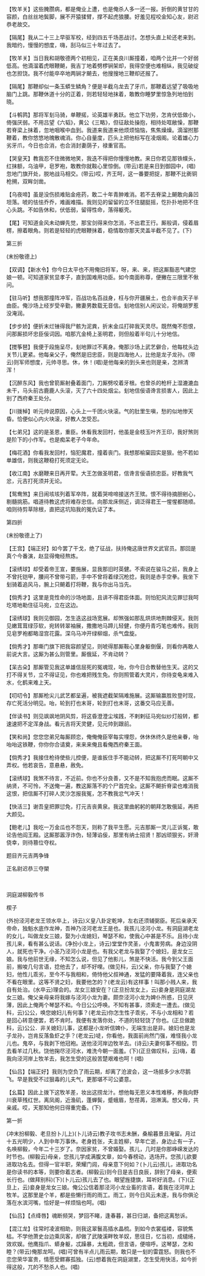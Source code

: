 <!-- { "loadSidebar": true } -->
【牧羊关】这些腌臜病，都是俺业上遭，也是俺杀人多一还一报。折倒的黄甘甘的容颜，白丝丝地鬓脚，展不开猿猱臂，撑不起虎狼腰。好羞见程咬金知心友，尉迟恭老故交。

【隔尾】我从二十三上早驱军校，经到四五千场恶战讨。怎想头直上轮还老来到。我暗约，慢慢的想度，嗨，刮马似三十年过去了。

【牧羊关】当日我和胡敬德两个初相见，正在美良川厮撞着，咱两个比并一个好弱低高。他滴溜着虎眼鞭飇，我吉丁地着劈椤锏架却，我得空便也难相纵，我见破绽也怎担饶。我不付能卒卒地两锏才飇去，他搜搜地三鞭却还报了。

【隔尾】那鞭却似一条玉蟒生鳞角？便是半截乌龙去了牙爪，那鞭着远望了吸吸地脑门上跳。那鞭休道十分的正着，则若轻轻地抹着，敢教你睡梦里惊急列地怕到晓。

【斗鹌鹑】那将军刬马骑，单鞭掿，论英雄半勇跃。他立下功劳，怎肯伏低做小，倚强厌弱。不用吕望《六韬》，黄公《三略》，但征敌处操抱，相持处哐敝懆，那鞭若脊梁上抹着，忽地咽喉中血到。我道来我道来他烦烦恼恼，焦焦燥燥。滴溜拊那鞭着，教你悠悠地魄散魂消。你心自量度，匹头上把他标写在凌烟阁。论着雄心力劣牙爪，今日也合消，也合消封妻荫子，禄重官高。

【哭皇天】教我忍不住微微地笑，我迭不得把你慢慢地教。来日你若见那铁幞头，红抹额，乌油甲，皂罗袍，敢教你就鞍心里惊倒。(带云)若是来日到御园中，(唱)忽地门旗开处，脱地战马相交。(带云)哎，齐王呵，这一番要把捉，那鞭不比衠铜枪搠，双眸剑凿。

【乌夜啼】虽是没伤损难贴金疮药，敢二十年青肿难消。若不去脊梁上飇敢向鼻凹坦落。唬的怯怯乔乔，难画难描。我则见的留留的立不住腿脡摇，忔扑扑地把不住心头跳。不如告休和，伏低弱，留得性命，落得躯壳。

【尾】可知道金风未动蝉先觉，那宝剑得来你怎消，不出君王行。厮般调，侵着眉楞，擦着眼角。则若是轻轻的虎眼鞭抹着，稳情取你那天灵盖半截不见了。(下)


第三折

(末扮敬德上)

【双调】【新水令】你今日太平也不用俺旧将军，呀，来、来，把这厮豁恶气建您娘一顿。可知道家贫显孝子，直到国难用功臣。如今南面称尊，便撇在三限里不偢问。

【驻马听】想我那撞阵冲军，百战功名百战身，枉与你开疆展土，也合半由天子半由臣。俺沙场上经岁受辛勤，撇妻男数载无音信。刬地信别人闲议论，将俺胡罗惹没淹润。

【步步娇】便折末烂锉得我尸骸为泥粪，折末金瓜打碎我天灵尽。既然俺不怨恨，问那厮损坏忠臣佞词因。咱那亢金椅上圣明君，则但般着半句儿十分地信。

【搅筝琶】我便于段施呈尽，刬地罪过不离身。俺那沙场上武艺僻合，他每枕头边关节儿更紧。他每亲父子，俺然是旧忠臣，则是四海他人，比他是龙子龙孙。(带云)则军师想度，元帅寻思。休，休！(唱)是他每亲的到头来也则是亲，怎辨清浑！

【沉醉东风】我也曾箭厮射叠着面门，刀厮劈咬着牙根。也曾杀的枪杆上湿漉漉血未干，马头前古鹿鹿人头滚，灭了六十四处烟尘。刬地信佞语谗言损害人，因此上别了西府秦王处分。

【川拨棹】听元帅说原因，心头上一千团火块滚。气的肚里生嗔，愁的似地惨天昏。恰便似心内火块滚，好教人怎受忍。

【七弟兄】这的是圣恩，重臣。休看我发回村，他虽是金枝玉叶齐王印，我好煞则是阶下的小作军。也是痴呆老子今年命。

【梅花酒】你看我发回村，恼犯魔君，撞着丧门。我想那榆窠园实是狠。他不若如单雄信，则我这鞭稳打死须定无论。

【收江南】水磨鞭来日再开荤。大王怎做圣明君，信谗言佞语损忠臣。好教我气忿，元吉打死须并无论。

【鸳鸯煞】来日闹垓垓列着军卒阵，就着哭啼啼接送齐王殡。恨不得待摘胆剜心，剔髓挑筋。唱道待教这虎将难存忠信。向那龙床侧近，调泛得君王一惺惺都随顺。咱则待剪草除根，直把这坑陷我的冤仇证了本。


第四折

(末扮敬德上了)

【王宫】【端正好】如今罢了干戈，绝了征战，扶持俺这唐世界文武官员。那回是真个今番演，赵显得俺经熬炼。

【滚绣球】却受着帝王宣，要施展，显我那旧时英健。不索说在骏马之前，我身上不曾托铠甲，腰间不曾带弓箭，手中不曾将着绿沉枪捻，我则是赤手空拳。我坐下刬骑着追风马，腕上只飇着打将鞭，我与你出马当先。

【倘秀才】这里是竞性命的沙场地面，且讲不得君臣体面。则怕犯风流见罪愆我呵圪塔地勒住征马宛，立在这边。

【滚绣球】我则见御园，怎生迭这战场宽展。却煞强如那乱烘烘地荆棘侵天。我则见嫩茸茸绿莎软，宛转转翠袖展，撒撒地马蹄儿轻健，你便丹青巧笔也难传。我则见皂罗袍都略湿宫花露。深乌马冲开绿柳烟，杀气盘旋。

【倘秀才】那嘶门旗下把我容颜望见，则唬得那厮鞍心里身躯倒偃，则看你再敢人前说大言。这厮为甚么则管里。厮俄延，不肯动转？

【呆古朵】那厮管见我这单雄信屈死的冤魂现，咍，你今日合教替他生天。这的又打不得关节，立不得证见，你也难把残生免。你则照管着大灵片，你待变龟来难入水，化鹤来难上天。

【叨叨令】那厮枪尖儿武艺都呈遍，被我遮截架隔难施展。这厮输赢胜败登时现，存亡死活分明见。咍，轮到打也末哥，轮到打也末哥，这番交马应无善。

【伴读书】则见飒飒地阴风剪，将这昏澄澄尘埃践，不剌剌征马宛似纱灯般转，都速速把不定浑身战。看元吉将天灵健，见元帅到跟前。

【笑和尚】您您您弟兄每厮顾恋，俺俺俺臣宰每实埋怨，休休休终久是他亲眷，咍咍咍这铁鞭，你你你合请奠，来来来俺且看俺西府秦王面。

【倘秀才】我接住枪待使些儿控便，是谁扳住手不能动转，把这厮不打死呵朝中又弄权。他若哀告，意悬悬，赦免。

【滚绣球】我煞不待言，不近前。你也不分良善，又不是不知我抱虎而眠。这厮不纳贤，不可怜，不送俺一遍，教这厮落不的个尸首完全。这厮不飇折脊梁也难消我这恨，把信厮不打碎人灵沙怎报我冤，怎不教我忿气冲天！

【快活三】谢吾皇把罪愆免，打元吉丧黄泉。我这里曲躬躬的朝拜怎敢俄延，再把大颜见。

【鲍老儿】我吃一万金瓜也不怨天，则称了我平生愿。元吉那厮一灵儿正诉冤，敢论告他阎王殿。这厮那嚣浮诈伪，轻薄谄佞，那里有纳士招贤！那凶顽狠劣，奸滑侥幸，则待篡位夺权。

题目齐元吉两争锋

正名尉迟恭三夺槊


　
　




洞庭湖柳毅传书

楔子

(外扮泾河老龙王领水卒上，诗云)义皇八卦定乾坤，左右还须辅弼臣。死后亲承天帝命，独魁水底作龙神，吾神乃泾河老龙王是也。我孩儿泾河小龙。有洞庭湖老龙的女儿，叫做龙女三娘，娶为小龙媳妇，琴瑟不和，使我心中甚是不乐。且待小龙孩儿来，看有甚么说话。(净扮小龙上，诗云)堂堂作灵圣，小鬼害劳病。身边没阴人，就死也干净。小圣乃泾河小龙是也。有我父老龙与我娶了个媳妇，是龙女三娘。我与他前世无缘，不知怎么说，但见了他影儿，煞是不快活。我今到父王面前，搬唆几句言语，捻他去了，却不好哩。(做见科，云)父亲，你与我娶了个媳妇，他性儿乖劣，至今不与我相和，倚恃他父叔神通，发猛的要降着我，连父亲也不看在眼里。这等不贤之妇，我要他怎的？(老龙云)有这样事！叫那小贱人来，我自有处治。(水卒云)理会的。龙女三娘安在？(正旦扮龙女上，云)妾身是洞庭湖龙女三娘。俺父亲母亲将我嫁与泾河小龙为妻。颇奈泾河小龙为婢仆所惑，日见厌薄，因此上俺两个琴瑟不和。今日公公呼唤。不知有甚事，须索走一遭去。(做见科，云)公公，唤您媳妇儿有何事？(老龙云)你怎生性子乖劣，不与小龙相和？若是回心转意便罢，若不肯时。我便有发落你处，不道的轻轻饶了你也。(正旦做跪科，云)公公．非关媳妇儿事，这都是小龙听信婢仆，无端生出是非。媳妇也是龙子龙孙，岂肯反落鱼虾之手？(老龙云)唗，你看他，我面前尚然门强，难怪我小龙儿也。鬼卒，与我剥下他冠袍。送他泾河岸边牧羊去。(诗云)夫妻何事不相投。罚去看羊过几秋。饶他掬尽泾河水，难洗今朝一面羞。(下)(正旦做叹科，云)嗨，着我向泾河岸上牧羊去，我怎生受的这般苦楚艰难也呵！(唱)

【仙吕】【端正好】我则为空负了雨云期，却离了沧波会，这一场抵多少水尽鹅飞。早是我受不过狠毒的儿夫气，更那堪不可公婆意。

【幺篇】因此上拨下这牧羊差，妆出这捞龙汁。想他每无恩义本性难移，养我向野川衰草残红世。离凤阁，近渔矶，蓬蝉鬓，蹙蛾眉，愁荏苒，泪淋漓。想父母，共亲戚。哎，天那知他何日得重完备。(下)


第一折

(冲末扮柳毅、老旦扮卜儿上)(卜儿诗云)教子攻书志未酬，桑榆暮景且淹留。月过十五光明少，人到中年万事休。老身姓张，夫主姓柳，早年亡逝，身边止有一子，名唤柳毅，今年二十三岁了。奈因家贫，不曾婚娶。孩儿，几时是你那峥嵘发达的时节也。(柳毅云)母亲，您孩儿学成满腹文章，如今春榜动，选场开。您孩儿欲要进取功名去。但得一官半职，荣耀门闾，母亲意下何如？(卜儿云)孩儿，进取功名是你读书的本等，则要你着志者。(柳毅云)则今日是吉日良辰，辞别了母亲，便索长行也。(做拜别科)(下)(卜儿云)孩儿去了也。眼望旌捷旗，耳听好消息。(下)(正旦上，云)妾身是龙女三娘。俺公公信着那泾河小龙业畜的言语，着我在泾河岸上牧羊。这那里是个羊，都是些懒行雨的雨工。雨工，则今日风云未遂，我与你俱沦落在水滨河嘴，恰好是一样烦恼也呵。(唱)

【仙吕】【点绛唇】魂断频哭，梦回不睹，逢春暮，甚日归湖，备把这离愁诉。

【混江龙】往常时凌波相助，则我这翠鬟高插水晶梳。到如今衣裳褴褛，容貌焦枯。不学他萧史台边乘凤客，却做了武陵溪畔牧羊奴，思往日，忆当初，成缱绻，效欢娱。他鹰指爪、蟒身躯，忒躁暴，太粗疏，但言语，便喧呼。这琴瑟，怎和睦？(带云)俺那龙呵。(唱)可曾有半点儿雨云期，敢只是一刬的雷霆怒。则我也不恋您荣华富贵，情愿受鳏寡孤独。(云)想着我在洞庭湖里，怎生受用快活，如今折得这般，兀的不愁杀人也。(唱)

